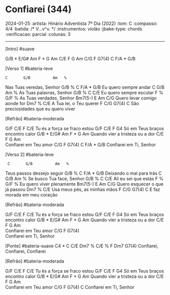 # Confiarei (344)
2024-01-25
:artista:  Hinário Adventista 7º Dia (2022)
:tom: C
:compasso: 4/4
:batida: /* V...v^v. */
:instrumentos: violão
:jbake-type: chords
:verificacao: parcial
:colunas: 3


----
[Intro]
#suave

G/B *  E/G#   Am
F  *   G      Am   C/E
F      G      Am   C/G
F      G7(4)  C    F/A * G/B 

[Verso 1]
#bateria-leve

    C       G/B          Am   %
Nas Tuas veredas, Senhor
   G/B    %          C  F/A * G/B 
Eu quero sempre andar
   C       G/B           Am   %
As Tuas palavras, Senhor
   G/B    %            C  C/E 
Eu quero sempre escutar
   F        %           G/F   %
As Tuas verdades, Senhor
        Bm7(5-)  E            Am    C/G
Quero levar   comigo aonde for
         Dm7     %     C/E
A Tua lei, o Teu querer
    F       C/G            G7(4)     C
São preciosidades que eu quero viver

[Refrão]
#bateria-moderada

G/F      C/E       F        C/E
Tu és a força se fraco estou
G/F          C/E     F         G4
Só em Teus braços encontro calor
G/B *  E/G#  Am       F  *   G    Am
Quando vier    a tristeza ou a dor
C/E      F      G    Am  
Confiarei em Teu amor
C/G      F     G7(4)    C  F/A * G/B 
Confiarei em Ti, Senhor

[Verso 2]
#bateria-leve

     C       G/B          Am   %
Teus passos dessejo seguir
   G/B    %             C  F/A * G/B 
Deixando o mal para trás
   C          G/B         Am   %
Se busco Tua face, Senhor
 G/B    %           C  C/E
Ali eu sei que estás
   F        %        G/F   %
Eu quero viver plenamente
           Bm7(5-)  E         Am    C/G
Quero esquecer o que já passou
            Dm7     %       C/E
Usa meus pés, as minhas mãos
  F      C/G        G7(4)     C
E faz morada em meu      coração

[Refrão]
#bateria-moderada

G/F      C/E       F        C/E
Tu és a força se fraco estou
G/F          C/E     F         G4
Só em Teus braços encontro calor
G/B *  E/G#  Am       F  *   G    Am
Quando vier    a tristeza ou a dor
C/E      F      G    Am  
Confiarei em Teu amor
C/G      F     G7(4)   
Confiarei em Ti, Senhor

[Ponte]
#bateria-suave
C4 * C  C/E      Dm7 %  C/E   %     F  Dm7      G7(4)
       Confiarei,      Confiarei,  Confiarei

[Refrão]
#bateria-moderada

G/F      C/E       F        C/E
Tu és a força se fraco estou
G/F          C/E     F         G4
Só em Teus braços encontro calor
G/B *  E/G#  Am       F  *   G    Am
Quando vier    a tristeza ou a dor
C/E      F      G    Am  
Confiarei em Teu amor
C/G      F     G7(4)    C
Confiarei em Ti, Senhor
```
